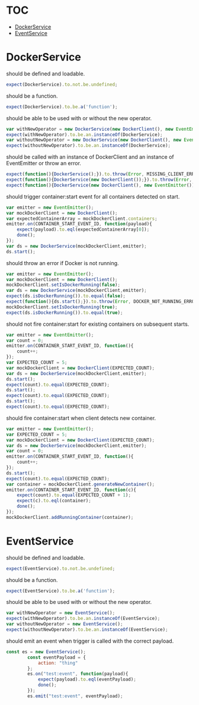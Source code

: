 # TOC
   - [DockerService](#dockerservice)
   - [EventService](#eventservice)
<a name=""></a>
 
<a name="dockerservice"></a>
# DockerService
should be defined and loadable.

```js
expect(DockerService).to.not.be.undefined;
```

should be a function.

```js
expect(DockerService).to.be.a('function');
```

should be able to be used with or without the new operator.

```js
var withNewOperator = new DockerService(new DockerClient(), new EventEmitter());
expect(withNewOperator).to.be.an.instanceOf(DockerService);
var withoutNewOperator = new DockerService(new DockerClient(), new EventEmitter());
expect(withoutNewOperator).to.be.an.instanceOf(DockerService);
```

should be called with an instance of DockerClient and an instance of EventEmitter or throw an error.

```js
expect(function(){DockerService();}).to.throw(Error, MISSING_CLIENT_ERROR);
expect(function(){DockerService(new DockerClient());}).to.throw(Error, MISSING_EMITTER_ERROR);
expect(function(){DockerService(new DockerClient(), new EventEmitter());}).to.not.throw();
```

should trigger container:start event for all containers detected on start.

```js
var emitter = new EventEmitter();
var mockDockerClient = new DockerClient();
var expectedContainerArray = mockDockerClient.containers;
emitter.on(CONTAINER_START_EVENT_ID, function(payload){
    expect(payload).to.eql(expectedContainerArray[0]);
    done();
});
var ds = new DockerService(mockDockerClient,emitter);
ds.start();
```

should throw an error if Docker is not running.

```js
var emitter = new EventEmitter();
var mockDockerClient = new DockerClient();
mockDockerClient.setIsDockerRunning(false);
var ds = new DockerService(mockDockerClient,emitter);
expect(ds.isDockerRunning()).to.equal(false);
expect(function(){ds.start();}).to.throw(Error, DOCKER_NOT_RUNNING_ERROR);
mockDockerClient.setIsDockerRunning(true);
expect(ds.isDockerRunning()).to.equal(true);
```

should not fire container:start for existing containers on subsequent starts.

```js
var emitter = new EventEmitter();
var count = 0;
emitter.on(CONTAINER_START_EVENT_ID, function(){
    count++;
});
var EXPECTED_COUNT = 5;
var mockDockerClient = new DockerClient(EXPECTED_COUNT);
var ds = new DockerService(mockDockerClient,emitter);
ds.start();
expect(count).to.equal(EXPECTED_COUNT);
ds.start();
expect(count).to.equal(EXPECTED_COUNT);
ds.start();
expect(count).to.equal(EXPECTED_COUNT);
```

should fire container:start when client detects new container.

```js
var emitter = new EventEmitter();
var EXPECTED_COUNT = 5;
var mockDockerClient = new DockerClient(EXPECTED_COUNT);
var ds = new DockerService(mockDockerClient,emitter);
var count = 0;
emitter.on(CONTAINER_START_EVENT_ID, function(){
    count++;
});
ds.start();
expect(count).to.equal(EXPECTED_COUNT);
var container = mockDockerClient.generateNewContainer();
emitter.on(CONTAINER_START_EVENT_ID, function(c){
    expect(count).to.equal(EXPECTED_COUNT + 1);
    expect(c).to.eql(container);
    done();
});
mockDockerClient.addRunningContainer(container);
```

<a name="eventservice"></a>
# EventService
should be defined and loadable.

```js
expect(EventService).to.not.be.undefined;
```

should be a function.

```js
expect(EventService).to.be.a('function');
```

should be able to be used with or without the new operator.

```js
var withNewOperator = new EventService();
expect(withNewOperator).to.be.an.instanceOf(EventService);
var withoutNewOperator = new EventService();
expect(withoutNewOperator).to.be.an.instanceOf(EventService);
```

should emit an event when trigger is called with the correct payload.

```js
const es = new EventService();
        const eventPayload = {
            action: "thing"
        };
        es.on("test:event", function(payload){
            expect(payload).to.eql(eventPayload);
            done();
        });
        es.emit("test:event", eventPayload);
```

